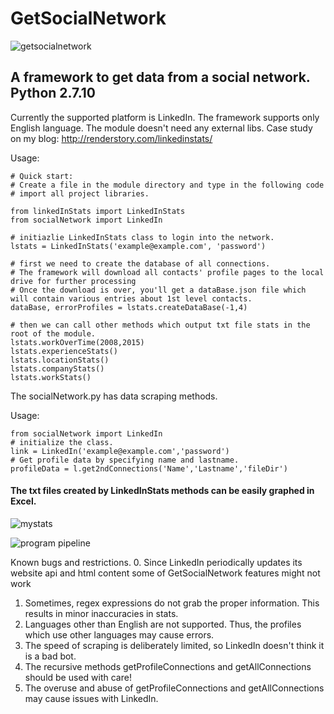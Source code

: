 # GetSocialNetwork
![getsocialnetwork](https://cloud.githubusercontent.com/assets/14153294/10562118/923f4574-74ff-11e5-8288-c93f1d34c08e.jpg)

## A framework to get data from a social network. Python 2.7.10 

Currently the supported platform is LinkedIn. The framework supports only English language. The module doesn't need any external libs. Case study on my blog: http://renderstory.com/linkedinstats/

Usage:
```
# Quick start:
# Create a file in the module directory and type in the following code
# import all project libraries.

from linkedInStats import LinkedInStats
from socialNetwork import LinkedIn

# initiazlie LinkedInStats class to login into the network.
lstats = LinkedInStats('example@example.com', 'password')

# first we need to create the database of all connections. 
# The framework will download all contacts' profile pages to the local drive for further processing
# Once the download is over, you'll get a dataBase.json file which will contain various entries about 1st level contacts.
dataBase, errorProfiles = lstats.createDataBase(-1,4)

# then we can call other methods which output txt file stats in the root of the module.
lstats.workOverTime(2008,2015)
lstats.experienceStats()
lstats.locationStats()
lstats.companyStats()
lstats.workStats()
```
The socialNetwork.py has data scraping methods. 

Usage:
```
from socialNetwork import LinkedIn
# initialize the class.
link = LinkedIn('example@example.com','password')
# Get profile data by specifying name and lastname.
profileData = l.get2ndConnections('Name','Lastname','fileDir')
```

#### The txt files created by LinkedInStats methods can be easily graphed in Excel.
![mystats](https://cloud.githubusercontent.com/assets/14153294/10562266/f5312988-7507-11e5-84eb-dcaa8efcf5a2.jpg)

![program pipeline](https://cloud.githubusercontent.com/assets/14153294/10562390/fe240676-750e-11e5-98f1-3e215bb137f4.jpg)

Known bugs and restrictions.
0. Since LinkedIn periodically updates its website api and html content some of GetSocialNetwork features might not work
1. Sometimes, regex expressions do not grab the proper information. This results in minor inaccuracies in stats.
2. Languages other than English are not supported. Thus, the profiles which use other languages may cause errors.
3. The speed of scraping is deliberately limited, so LinkedIn doesn't think it is a bad bot.
4. The recursive methods getProfileConnections and getAllConnections should be used with care! 
5. The overuse and abuse of getProfileConnections and getAllConnections may cause issues with LinkedIn. 

